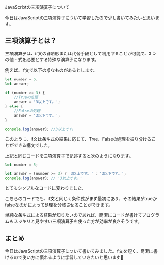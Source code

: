 JavaScriptの三項演算子について

今日はJavaScriptの三項演算子について学習したので少し書いてみたいと思います。

## 三項演算子とは？
三項演算子は、if文の省略形または代替手段として利用することが可能で、3つの値・式を必要とする特殊な演算子になります。

例えば、if文で以下の様なものがあるとします。
```js
let number = 5;
let answer;

if (number >= 3) {
	//Trueの処理
	answer = '3以上です。';
} else {
	//Falseの処理
	answer = '3以下です。';
}

console.log(answer); //3以上です。
```
このように、if文は条件式の結果に応じて、True、Falseの処理を振り分けることができる構文でした。

上記と同じコードを三項演算子で記述すると次のようになります。
```js
let number = 5;

let answer = (number >= 3) ? '3以上です。' : '3以下です。';
console.log(answer); // '3以上です。'
```
とてもシンプルなコードに変わりました.

こちらのコードでも、if文と同じく条件式がまず最初にあり、その結果がtrueかfalseなのかによって処理を分岐させることができます。

単純な条件式による結果が知りたいのであれば、簡潔にコードが書けてプログラムもスッキリと見やすい三項演算子を使った方が効率が良さそうです。

## まとめ
今日はJavaScriptの三項演算子について書いてみました。if文を短く、簡潔に書けるので使い方に慣れるように学習していきたいと思います🏃

